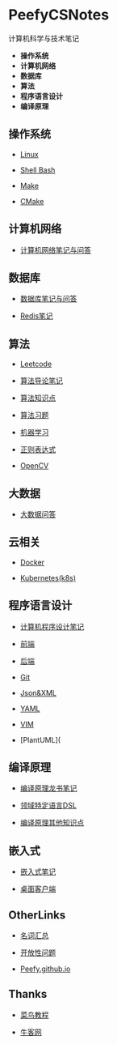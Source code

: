 # PeefyCSNotes

计算机科学与技术笔记

* **操作系统** 
* **计算机网络** 
* **数据库** 
* **算法**
* **程序语言设计**
* **编译原理**

## 操作系统

* [Linux](https://github.com/Peefy/PeefyCSNotes/blob/master/doc/README_OS.md)

* [Shell Bash](https://github.com/Peefy/PeefyCSNotes/blob/master/doc/README_SHELL.md)

* [Make](https://github.com/Peefy/CppInVSCode/blob/master/makefile)

* [CMake](https://github.com/Peefy/PeefyCSNotes/blob/master/doc/README_CMAKE.md)

## 计算机网络

* [计算机网络笔记与问答](https://github.com/Peefy/PeefyCSNotes/blob/master/doc/README_NETWORK.md)

## 数据库 

* [数据库笔记与问答](https://github.com/Peefy/PeefyCSNotes/blob/master/doc/README_DATABASE.md)

* [Redis笔记](https://github.com/Peefy/PeefyCSNotes/blob/master/doc/README_REDIS.md)

## 算法 

* [Leetcode](https://github.com/Peefy/PeefyLeetCode)

* [算法导论笔记](https://github.com/Peefy/IntroductionToAlgorithm.Python)

* [算法知识点](https://github.com/Peefy/PeefyCSNotes/blob/master/doc/README_ALGORITHM.md)

* [算法习题](https://github.com/Peefy/PeefyCSNotes/blob/master/doc/README_ALGORITHM_PRACTICE.md)

* [机器学习](https://github.com/Peefy/PeefyCSNotes/blob/master/doc/README_MACHINE_LEARNING.md)

* [正则表达式](https://github.com/Peefy/PeefyCSNotes/blob/master/doc/README_REGEX.md)

* [OpenCV](https://github.com/Peefy/PeefyCSNotes/blob/master/doc/README_OPENCV.md)

## 大数据

* [大数据问答](https://github.com/Peefy/PeefyCSNotes/blob/master/doc/README_BIGDATA.md)

## 云相关

* [Docker](https://github.com/Peefy/PeefyCSNotes/blob/master/doc/README_DOCKER.md)

* [Kubernetes(k8s)](https://github.com/Peefy/PeefyCSNotes/blob/master/doc/README_KUBERNETES.md)

## 程序语言设计

* [计算机程序设计笔记](https://github.com/Peefy/PeefyCSNotes/blob/master/doc/README_CODING.md)

* [前端](https://github.com/Peefy/PeefyCSNotes/blob/master/doc/README_FRONTEND.md)

* [后端](https://github.com/Peefy/PeefyCSNotes/blob/master/doc/README_BACKEND.md)

* [Git](https://github.com/Peefy/PeefyCSNotes/blob/master/doc/README_GIT.md)

* [Json&XML](https://github.com/Peefy/PeefyCSNotes/blob/master/doc/README_JSON_XML.md)

* [YAML](https://github.com/Peefy/PeefyCSNotes/blob/master/doc/README_YAML.md)

* [VIM](https://github.com/Peefy/PeefyCSNotes/blob/master/doc/README_VIM.md)

* [PlantUML](

## 编译原理 

* [编译原理龙书笔记](https://github.com/Peefy/CompileDragonBook.Cpp/blob/master/doc/NOTE.md)

* [领域特定语言DSL](https://github.com/Peefy/CompileDragonBook.Cpp/blob/master/doc/NOTE_DSL.md)

* [编译原理其他知识点](https://github.com/Peefy/PeefyCSNotes/blob/master/doc/README_COMPILE.md)

## 嵌入式

* [嵌入式笔记](https://github.com/Peefy/PeefyCSNotes/blob/master/doc/README_EMBEDDED)

* [桌面客户端](https://github.com/Peefy/PeefyCSNotes/blob/master/doc/README_CLIENT.md)

## OtherLinks

* [名词汇总](https://github.com/Peefy/PeefyCSNotes/blob/master/doc/README_NAMES.md)

* [开放性问题](https://github.com/Peefy/PeefyCSNotes/blob/master/doc/README_OPEN_PROLEMS.md)

* [Peefy.github.io](https://peefy.github.io/)

## Thanks

* [菜鸟教程](http://www.runoob.com/)

* [牛客网](https://www.nowcoder.com/)
